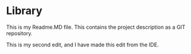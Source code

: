 # Library

This is my Readme.MD file. This contains the project description as a GIT repository. 

This is my second edit, and I have made this edit from the IDE.
